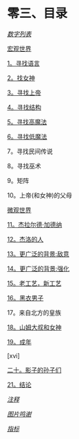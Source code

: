 

# 零三、目录

[*数字列表*](008_FM_other.xhtml#actrade-9780198827368-miscMatter-7)

[宏观世界](009_part1.xhtml#actrade-9780198827368-part-1)

[1。寻找语言](010_part1_chapter.xhtml#actrade-9780198827368-chapter-1)

[2。找女神](011_part1_chapter.xhtml#actrade-9780198827368-chapter-2)

[3。寻找上帝](012_part1_chapter.xhtml#actrade-9780198827368-chapter-3)

[4。寻找结构](013_part1_chapter.xhtml#actrade-9780198827368-chapter-4)

[5。寻找高魔法](014_part1_chapter.xhtml#actrade-9780198827368-chapter-5)

[6。寻找低魔法](015_part1_chapter.xhtml#actrade-9780198827368-chapter-6)

7。寻找民间传说

8。寻找巫术

9。矩阵

10。上帝(和女神)的父母

[微观世界](020_part2.xhtml#actrade-9780198827368-part-2)

[11。杰拉尔德·加德纳](021_part2_chapter.xhtml#actrade-9780198827368-chapter-11)

[12。杰洛的人](022_part2_chapter.xhtml#actrade-9780198827368-chapter-12)

[13。更广泛的背景:敌意](023_part2_chapter.xhtml#actrade-9780198827368-chapter-13)

[14。更广泛的背景:强化](024_part2_chapter.xhtml#actrade-9780198827368-chapter-14)

[15。老工艺，新工艺](025_part2_chapter.xhtml#actrade-9780198827368-chapter-15)

[16。黑衣男子](026_part2_chapter.xhtml#actrade-9780198827368-chapter-16)

17。来自北方的皇族

[18。山姆大叔和女神](028_part2_chapter.xhtml#actrade-9780198827368-chapter-18)

[19。成年](029_part2_chapter.xhtml#actrade-9780198827368-chapter-19)

[xvi]

[二十。影子的孙子们](030_part2_chapter.xhtml#actrade-9780198827368-chapter-20)

[21。结论](031_part2_chapter.xhtml#actrade-9780198827368-chapter-21)

[*注释*](032_BM_endNotes.xhtml#actrade-9780198827368-miscMatter-8)

[*图片鸣谢*](033_BM_other.xhtml#actrade-9780198827368-miscMatter-9)

[*指标*](035_BM_regular.xhtml#actrade-9780198827368-indexList-1)